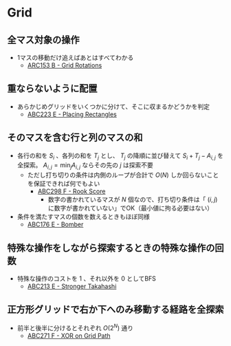 # Grid

## 全マス対象の操作
- 1マスの移動だけ追えばあとはすべてわかる
  - [ARC153 B - Grid Rotations](https://atcoder.jp/contests/arc153/tasks/arc153_b)

## 重ならないように配置
- あらかじめグリッドをいくつかに分けて、そこに収まるかどうかを判定
  - [ABC223 E - Placing Rectangles](https://atcoder.jp/contests/abc223/tasks/abc223_e)

## そのマスを含む行と列のマスの和
- 各行の和を $S_i$ 、各列の和を $T_j$ とし、 $T_j$ の降順に並び替えて $S_i + T_j - A_{i,j}$ を全探索。 $A_{i,j} = \min_j A_{i, j}$ ならその先の $j$ は探索不要
  - ただし打ち切りの条件は内側のループが合計で $O(N)$ しか回らないことを保証できれば何でもよい
    - [ABC298 F - Rook Score](https://atcoder.jp/contests/abc298/tasks/abc298_f)
      - 数字の書かれているマスが $N$ 個なので、打ち切り条件は「 $(i, j)$ に数字が書かれていない」でOK（最小値に拘る必要はない）
- 条件を満たすマスの個数を数えるときもほぼ同様
  - [ABC176 E - Bomber](https://atcoder.jp/contests/abc176/tasks/abc176_e)

## 特殊な操作をしながら探索するときの特殊な操作の回数
- 特殊な操作のコストを $1$ 、それ以外を $0$ としてBFS
  - [ABC213 E - Stronger Takahashi](https://atcoder.jp/contests/abc213/tasks/abc213_e)

## 正方形グリッドで右か下へのみ移動する経路を全探索
- 前半と後半に分けるとそれぞれ $O(2^N)$ 通り
  - [ABC271 F - XOR on Grid Path](https://atcoder.jp/contests/abc271/tasks/abc271_f)